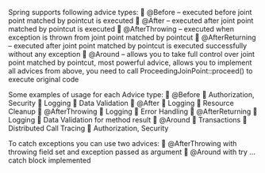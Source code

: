 Spring supports following advice types:
     @Before – executed before joint point matched by pointcut is executed
     @After – executed after joint point matched by pointcut is executed
     @AfterThrowing – executed when exception is thrown from joint point matched by pointcut
     @AfterReturning – executed after joint point matched by pointcut is executed successfully without any exception
     @Around – allows you to take full control over joint point matched by pointcut, most powerful advice, allows you to implement all advices from above, you need to call ProceedingJoinPoint::proceed() to execute original code


Some examples of usage for each Advice type:
     @Before
         Authorization, Security
         Logging
         Data Validation
     @After
         Logging
         Resource Cleanup
     @AfterThrowing
         Logging
         Error Handling
     @AfterReturning
         Logging
         Data Validation for method result
     @Around
         Transactions
         Distributed Call Tracing
         Authorization, Security

To catch exceptions you can use two advices:
     @AfterThrowing with throwing field set and exception passed as argument
     @Around with try … catch block implemented


